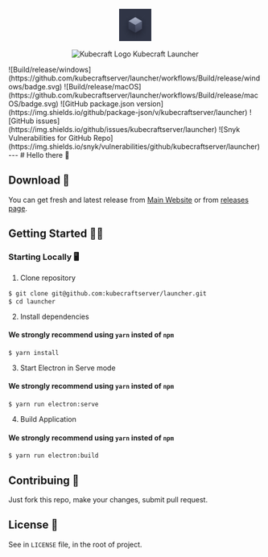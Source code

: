 <p align="center"><img src="https://raw.githubusercontent.com/KubecraftServer/launcher/master/src/assets/logo.png" alt="Kubecraft Logo" width="64px" height="64px" /></p>

<p align="center"> <img src="https://avatars2.githubusercontent.com/u/64664482?s=200&v=4" alt="Kubecraft Logo" width="20px" height="20px" /> Kubecraft Launcher</p>
![Build/release/windows](https://github.com/kubecraftserver/launcher/workflows/Build/release/windows/badge.svg) ![Build/release/macOS](https://github.com/kubecraftserver/launcher/workflows/Build/release/macOS/badge.svg) ![GitHub package.json version](https://img.shields.io/github/package-json/v/kubecraftserver/launcher) ![GitHub issues](https://img.shields.io/github/issues/kubecraftserver/launcher) ![Snyk Vulnerabilities for GitHub Repo](https://img.shields.io/snyk/vulnerabilities/github/kubecraftserver/launcher)
---
# Hello there 👋

## Download 💾
You can get fresh and latest release from [Main Website](https://kubecraft.0x77.page/#cta) or from [releases page](https://github.com/kubecraftserver/launcher/releases).

## Getting Started 👨‍💻
### Starting Locally 🖥
1. Clone repository
```shell
$ git clone git@github.com:kubecraftserver/launcher.git
$ cd launcher
```
2. Install dependencies
#### We strongly recommend using `yarn` insted of `npm`
```shell
$ yarn install
```
3. Start Electron in Serve mode
#### We strongly recommend using `yarn` insted of `npm`
```shell
$ yarn run electron:serve
``` 
4. Build Application
#### We strongly recommend using `yarn` insted of `npm`
```shell
$ yarn run electron:build
``` 
## Contribuing 🤝
Just fork this repo, make your changes, submit pull request.
## License 📑
See in `LICENSE` file, in the root of project.
